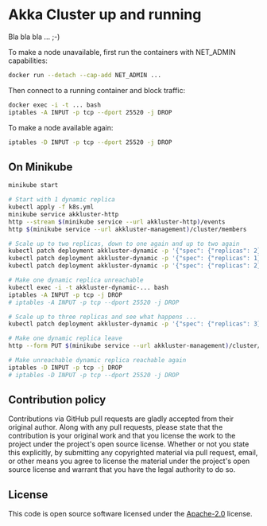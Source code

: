 # Akka Cluster up and running #

Bla bla bla ... ;-)

To make a node unavailable, first run the containers with NET_ADMIN capabilities:

``` bash
docker run --detach --cap-add NET_ADMIN ...
```

Then connect to a running container and block traffic:

```bash
docker exec -i -t ... bash
iptables -A INPUT -p tcp --dport 25520 -j DROP
```

To make a node available again:

```bash
iptables -D INPUT -p tcp --dport 25520 -j DROP
```

## On Minikube

``` bash
minikube start

# Start with 1 dynamic replica
kubectl apply -f k8s.yml
minikube service akkluster-http
http --stream $(minikube service --url akkluster-http)/events
http $(minikube service --url akkluster-management)/cluster/members

# Scale up to two replicas, down to one again and up to two again
kubectl patch deployment akkluster-dynamic -p '{"spec": {"replicas": 2}}'
kubectl patch deployment akkluster-dynamic -p '{"spec": {"replicas": 1}}'
kubectl patch deployment akkluster-dynamic -p '{"spec": {"replicas": 2}}'

# Make one dynamic replica unreachable
kubectl exec -i -t akkluster-dynamic-... bash 
iptables -A INPUT -p tcp -j DROP
# iptables -A INPUT -p tcp --dport 25520 -j DROP

# Scale up to three replicas and see what happens ...
kubectl patch deployment akkluster-dynamic -p '{"spec": {"replicas": 3}}'

# Make one dynamic replica leave
http --form PUT $(minikube service --url akkluster-management)/cluster/members/akka://akkluster@172.17.0.99:25520 'operation=Leave'

# Make unreachable dynamic replica reachable again
iptables -D INPUT -p tcp -j DROP
# iptables -D INPUT -p tcp --dport 25520 -j DROP
```

## Contribution policy ##

Contributions via GitHub pull requests are gladly accepted from their original author. Along with
any pull requests, please state that the contribution is your original work and that you license
the work to the project under the project's open source license. Whether or not you state this
explicitly, by submitting any copyrighted material via pull request, email, or other means you
agree to license the material under the project's open source license and warrant that you have the
legal authority to do so.

## License ##

This code is open source software licensed under the
[Apache-2.0](http://www.apache.org/licenses/LICENSE-2.0) license.
